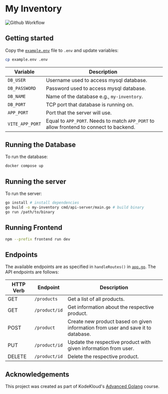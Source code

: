 # My Inventory

![Github Workflow](https://github.com/codedByHasan/my-inventory/actions/workflows/ci.yml/badge.svg)

## Getting started

Copy the [`example.env`](example.env) file to `.env` and update variables:

```bash
cp example.env .env
```

| Variable        | Description                                                                            |
| --------------- | -------------------------------------------------------------------------------------- |
| `DB_USER`       | Username used to access mysql database.                                                |
| `DB_PASSWORD`   | Password used to access mysql database.                                                |
| `DB_NAME `      | Name of the database e.g., `my-inventory`.                                             |
| `DB_PORT`       | TCP port that database is running on.                                                  |
| `APP_PORT`      | Port that the server will use.                                                         |
| `VITE_APP_PORT` | Equal to `APP_PORT`. Needs to match `APP_PORT` to allow frontend to connect to backend. |

## Running the Database

To run the database:

```bash
docker compose up
```

## Running the server

To run the server:

```bash
go install # install dependencies
go build -o my-inventory cmd/api-server/main.go # build binary
go run /path/to/binary
```

## Running Frontend

```bash
npm --prefix frontend run dev
```

## Endpoints

The available endpoints are as specified in `handleRoutes()` in [`app.go`](./app.go#L142).
The API endpoints are follows:

| HTTP Verb | Endpoint      | Description                                                                      |
| --------- | ------------- | -------------------------------------------------------------------------------- |
| GET       | `/products`   | Get a list of all products.                                                      |
| GET       | `/product/id` | Get information about the respective product.                                    |
| POST      | `/product`    | Create new product based on given information from user and save it to database. |
| PUT       | `/product/id` | Update the respective product with given information from user.                  |
| DELETE    | `/product/id` | Delete the respective product.                                                   |

## Acknowledgements

This project was created as part of KodeKloud's [Advanced Golang](https://learn.kodekloud.com/user/courses/advanced-golang) course.
